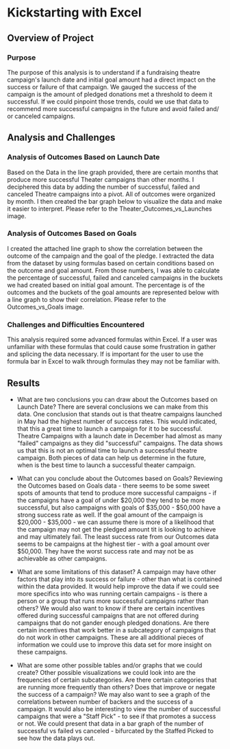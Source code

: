 # Kickstarting with Excel

## Overview of Project

### Purpose
The purpose of this analysis is to understand if a fundraising theatre campaign's launch date and initial goal amount had a direct impact on the success or failure of that campaign. We gauged the success of the campaign is the amount of pledged donations met a threshold to deem it successful. If we could pinpoint those trends, could we use that data to recommend more successful campaigns in the future and avoid failed and/ or canceled campaigns.

## Analysis and Challenges

### Analysis of Outcomes Based on Launch Date
Based on the Data in the line graph provided, there are certain months that produce more successful Theater campaigns than other months. I deciphered this data by adding the number of successful, failed and canceled Theatre campaigns into a pivot. All of outcomes were organized by month. I then created the bar graph below to visualize the data and make it easier to interpret. Please refer to the Theater_Outcomes_vs_Launches image. 

### Analysis of Outcomes Based on Goals
I created the attached line graph to show the correlation between the outcome of the campaign and the goal of the pledge. I extracted the data from the dataset by using formulas based on certain conditions based on the outcome and goal amount. From those numbers, I was able to calculate the percentage of successful, failed and canceled campaigns in the buckets we had created based on initial goal amount. The percentage is of the outcomes and the buckets of the goal amounts are represented below with a line graph to show their correlation. Please refer to the Outcomes_vs_Goals image.  

### Challenges and Difficulties Encountered
This analysis required some advanced formulas within Excel. If a user was unfamiliar with these formulas that could cause some frustration in gather and splicing the data necessary. If is important for the user to use the formula bar in Excel to walk through formulas they may not be familiar with. 

## Results

- What are two conclusions you can draw about the Outcomes based on Launch Date?
There are several conclusions we can make from this data. One conclusion that stands out is that theatre campaigns launched in May had the highest number of success rates. This would indicated, that this a great time to launch a campaign for it to be successful. Theatre Campaigns with a launch date in December had almost as many "failed" campaigns as they did "successful" campaigns. The data shows us that this is not an optimal time to launch a successful theatre campaign. Both pieces of data can help us determine in the future, when is the best time to launch a successful theater campaign. 

- What can you conclude about the Outcomes based on Goals?
Reviewing the Outcomes based on Goals data - there seems to be some sweet spots of amounts that tend to produce more successful campaigns - if the campaigns have a goal of under $20,000 they tend to be more successful, but also campaigns with goals of $35,000 - $50,000 have a strong success rate as well. If the goal amount of the campaign is $20,000 - $35,000 - we can assume there is more of a likelihood that the campaign may not get the pledged amount tit is looking to achieve and may ultimately fail. The least success rate from our Outcomes data seems to be campaigns at the highest tier - with a goal amount over $50,000. They have the worst success rate and may not be as achievable as other campaigns. 

- What are some limitations of this dataset?
A campaign may have other factors that play into its success or failure - other than what is contained within the data provided. It would help improve the data if we could see more specifics into who was running certain campaigns - is there a person or a group that runs more successful campaigns rather than others? We would also want to know if there are certain incentives offered during successful campaigns that are not offered during campaigns that do not gander enough pledged donations. Are there certain incentives that work better in a subcategory of campaigns that do not work in other campaigns. These are all additional pieces of information we could use to improve this data set for more insight on these campaigns.

- What are some other possible tables and/or graphs that we could create?
Other possible visualizations we could look into are the frequencies of certain subcategories. Are there certain categories that are running more frequently than others? Does that improve or negate the success of a campaign? We may also want to see a graph of the correlations between number of backers and the success of a campaign. It would also be interesting to view the number of  successful campaigns that were a "Staff Pick" - to see if that promotes a success or not. We could present that data in a bar graph of the number of successful vs failed vs canceled - bifurcated by the Staffed Picked to see how the data plays out. 
